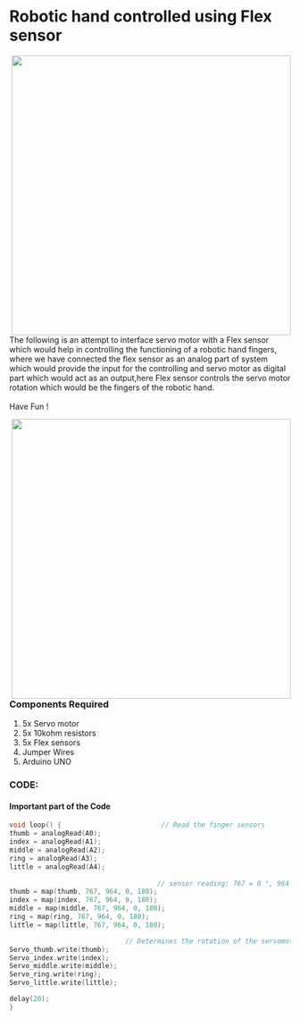 <h1>Robotic hand controlled using Flex sensor</h1>

<div>
    <img width=500 align=right src="https://github.com/Curovearth/Dive-into-Electronics/blob/main/Intermediate%202/06-Robotic%20controlled%20using%20flex%20sensor/hand%20gif.gif">
    <p>The following is an attempt to interface servo motor with a Flex sensor which would help in controlling the functioning of a robotic hand fingers, where we have connected the flex sensor as an analog part of system which would provide the input for the controlling and servo motor as digital part which would act as an output,here Flex sensor controls the servo motor rotation which would be the fingers of the robotic hand.<br>
  
  <br>
  Have Fun !</p>

  
  
  <img width=500 align=right src="https://github.com/Curovearth/Dive-into-Electronics/blob/main/Intermediate%202/06-Robotic%20controlled%20using%20flex%20sensor/connections.png">  
  <h3>Components Required</h3>
  <ol>
    <li>5x Servo motor</li>
    <li>5x 10kohm resistors</li>
    <li>5x Flex sensors</li>
    <li>Jumper Wires</li>
    <li>Arduino UNO</li>
  </ol>
  
### CODE:
#### Important part of the Code

```C++
void loop() {                         // Read the finger sensors
thumb = analogRead(A0);
index = analogRead(A1);
middle = analogRead(A2);
ring = analogRead(A3);
little = analogRead(A4);
  
                                     // sensor reading: 767 = 0 °, 964 = 180 ° and create the proportion
thumb = map(thumb, 767, 964, 0, 180); 
index = map(index, 767, 964, 0, 180);
middle = map(middle, 767, 964, 0, 180);
ring = map(ring, 767, 964, 0, 180);
little = map(little, 767, 964, 0, 180);

                             // Determines the rotation of the servomotors
Servo_thumb.write(thumb); 
Servo_index.write(index);
Servo_middle.write(middle);
Servo_ring.write(ring);
Servo_little.write(little);

delay(20); 
}

```
